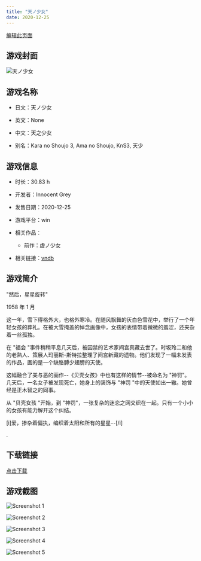 ```yaml
---
title: "天ノ少女"
date: 2020-12-25
---
```

[编辑此页面](https://github.com/ACG-3/ADV3-source/blob/main/source/_posts/games/%E5%A4%A9%E3%83%8E%E5%B0%91%E5%A5%B3.md)

## 游戏封面

![天ノ少女](https%3A//pan.timero.xyz/onedrive/img_lib_001/%E5%A4%A9%E3%83%8E%E5%B0%91%E5%A5%B3_cover.avif)


## 游戏名称

- 日文：天ノ少女
- 英文：None
- 中文：天之少女

- 别名：Kara no Shoujo 3, Ama no Shoujo, KnS3, 天少


## 游戏信息

- 时长：30.83 h
- 开发者：Innocent Grey
- 发售日期：2020-12-25
- 游戏平台：win
- 相关作品：
   - 前作：虚ノ少女

- 相关链接：[vndb](https://vndb.org/v17012)


## 游戏简介

"然后，星星旋转"

1958 年 1 月

这一年，雪下得格外大，也格外寒冷。在随风飘舞的灰白色雪花中，举行了一个年轻女孩的葬礼。在被大雪掩盖的悼念画像中，女孩的表情带着微微的羞涩，还夹杂着一丝孤独。

在 "福会 "事件稍稍平息几天后，被囚禁的艺术家间宫真藏去世了。时坂玲二和他的老熟人、策展人玛丽斯-斯特拉整理了间宫新藏的遗物。他们发现了一幅未发表的作品，画的是一个缺胳膊少翅膀的天使。

这幅融合了美与恶的画作--《贝壳女孩》中也有这样的情节--被命名为 "神罚"。几天后，一名女子被发现死亡，她身上的装饰与 "神罚 "中的天使如出一辙。她曾经是正木智之的同事。

从 "贝壳女孩 "开始，到 "神罚"，一张复杂的迷恋之网交织在一起。只有一个小小的女孩有能力解开这个纠结。

[i]爱，掺杂着偏执，编织着太阳和所有的星星--[/i]

.


## 下载链接

[点击下载](https://pan.timero.xyz/onedrive/adv_lib_001/%E5%A4%A9%E3%83%8E%E5%B0%91%E5%A5%B3)


## 游戏截图


![Screenshot 1](https%3A//pan.timero.xyz/onedrive/img_lib_001/%E5%A4%A9%E3%83%8E%E5%B0%91%E5%A5%B3_Screenshot_1.avif)

![Screenshot 2](https%3A//pan.timero.xyz/onedrive/img_lib_001/%E5%A4%A9%E3%83%8E%E5%B0%91%E5%A5%B3_Screenshot_2.avif)

![Screenshot 3](https%3A//pan.timero.xyz/onedrive/img_lib_001/%E5%A4%A9%E3%83%8E%E5%B0%91%E5%A5%B3_Screenshot_3.avif)

![Screenshot 4](https%3A//pan.timero.xyz/onedrive/img_lib_001/%E5%A4%A9%E3%83%8E%E5%B0%91%E5%A5%B3_Screenshot_4.avif)

![Screenshot 5](https%3A//pan.timero.xyz/onedrive/img_lib_001/%E5%A4%A9%E3%83%8E%E5%B0%91%E5%A5%B3_Screenshot_5.avif)

